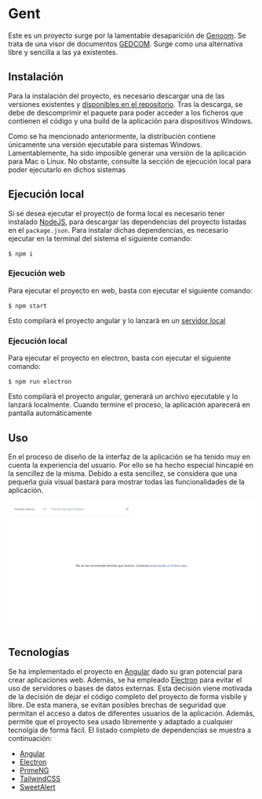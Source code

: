 # Gent

Este es un proyecto surge por la lamentable desaparición de [Genoom](https://www.genoom.com/). Se trata de una visor de documentos [GEDCOM](https://es.wikipedia.org/wiki/GEDCOM). Surge como una alternativa libre y sencilla a las ya existentes.

## Instalación

Para la instalación del proyecto, es necesario descargar una de las versiones existentes y [disponibles en el repositorio](https://github.com/BorjaZarco/gent-app/releases). Tras la descarga, se debe de descomprimir el paquete para poder acceder a los ficheros que contienen el código y una build de la aplicación para dispositivos Windows.

Como se ha mencionado anteriormente, la distribución contiene únicamente una versión ejecutable para sistemas Windows. Lamentablemente, ha sido imposible generar una versión de la aplicación para Mac o Linux. No obstante, consulte la sección de ejecución local para poder ejecutarlo en dichos sistemas

## Ejecución local

Si se desea ejecutar el proyect(o de forma local es necesario tener instalado [NodeJS](https://nodejs.org/), para descargar las dependencias del proyecto listadas en el `package.json`. Para instalar dichas dependencias, es necesario ejecutar en la terminal del sistema el siguiente comando:

```
$ npm i
```

### Ejecución web

Para ejecutar el proyecto en web, basta con ejecutar el siguiente comando:

```
$ npm start
```

Esto compilará el proyecto angular y lo lanzará en un [servidor local](http://localhost:4200)

### Ejecución local

Para ejecutar el proyecto en electron, basta con ejecutar el siguiente comando:

```
$ npm run electron
```

Esto compilará el proyecto angular, generará un archivo ejecutable y lo lanzará localmente. Cuando termine el proceso, la aplicación aparecerá en pantalla automáticamente

## Uso

En el proceso de diseño de la interfaz de la aplicación se ha tenido muy en cuenta la experiencia del usuario. Por ello se ha hecho especial hincapié en la sencillez de la misma. Debido a esta sencillez, se considera que una pequeña guía visual bastará para mostrar todas las funcionalidades de la aplicación.

![walthrough](./public/walkthrough.gif)

## Tecnologías

Se ha implementado el proyecto en [Angular](https://angular.io/) dado su gran potencial para crear aplicaciones web. Además, se ha empleado [Electron](https://www.electronjs.org/) para evitar el uso de servidores o bases de datos externas. Esta decisión viene motivada de la decisión de dejar el código completo del proyecto de forma visbile y libre. De esta manera, se evitan posibles brechas de seguridad que permitan el acceso a datos de diferentes usuarios de la aplicación. Además, permite que el proyecto sea usado libremente y adaptado a cualquier tecnolgía de forma fácil. El listado completo de dependencias se muestra a continuación:

- [Angular](https://angular.io/)
- [Electron](https://www.electronjs.org/)
- [PrimeNG](https://www.primefaces.org/primeng/)
- [TailwindCSS](https://tailwindcss.com/)
- [SweetAlert](https://sweetalert2.github.io/)
